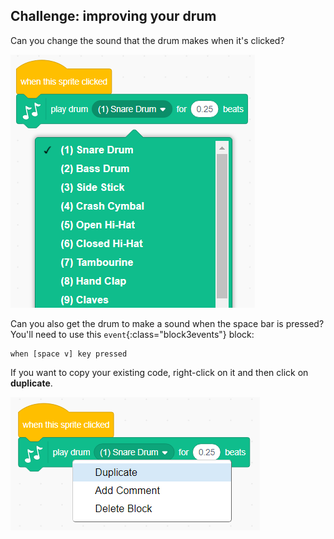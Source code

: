 ## Challenge: improving your drum

Can you change the sound that the drum makes when it's clicked?

![zrzut ekranu](images/band-drum-sound.png)

Can you also get the drum to make a sound when the space bar is pressed? You'll need to use this `event`{:class="block3events"} block:

```blocks3
when [space v] key pressed
```

If you want to copy your existing code, right-click on it and then click on **duplicate**.

![zrzut ekranu](images/band-duplicate-code.png)
